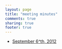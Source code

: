 ```yaml
---
layout: page
title: "meeting minutes"
comments: true
sharing: true
footer: true
---
```


- [September 6^th, 2012](https://docs.google.com/document/pub?id=1naMwzxUZMzmnp127BeMgYjZk2KYwOZ9hNFl2INH7e64)

